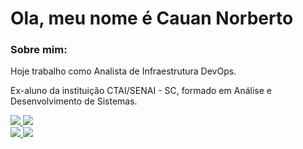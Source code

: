 # Ola, meu nome é Cauan Norberto

### Sobre mim:

<p>
Hoje trabalho como Analista de Infraestrutura DevOps.
</p>

<p>
Ex-aluno da instituição CTAI/SENAI - SC, formado em Análise e Desenvolvimento de Sistemas.
</p>

<div style="display: inline_block">
  <a href="https://github.com/cauannora">
    <img src="https://github-readme-stats.vercel.app/api?username=cauannora&show_icons=true&theme=dracula&custom_title=Cauan%20-%20Github%20-%20%20Stats">
  </a>
  <a href="https://github.com/cauannora">
    <img src="https://github-readme-stats.vercel.app/api/wakatime?username=cauannora&theme=dracula&custom_title=Last%207%20days"/>
  </a>
</div>

<div> 
  <a href = "mailto:cauannora@gmail.com">
    <img src="https://img.shields.io/badge/-Gmail-%23333?style=for-the-badge&logo=gmail&logoColor=white" target="_blank">
  </a>
  <a href="https://www.linkedin.com/in/cauan-norberto-094763182/" target="_blank">
    <img src="https://img.shields.io/badge/-LinkedIn-%230077B5?style=for-the-badge&logo=linkedin&logoColor=white" target="_blank">
  </a> 
</div>
